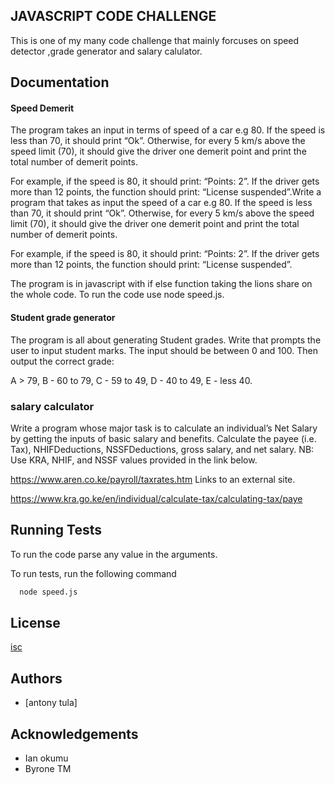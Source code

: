 
## JAVASCRIPT CODE CHALLENGE
This is one of my many code challenge that mainly forcuses on speed detector ,grade generator and salary calulator.


## Documentation
#### Speed Demerit


The program takes an input in terms of speed of a car e.g 80. If the speed is less than 70, it should print “Ok”. Otherwise, for every 5 km/s above the speed limit (70), it should give the driver one demerit point and print the total number of demerit points.

For example, if the speed is 80, it should print: “Points: 2”. If the driver gets more than 12 points, the function should print: “License suspended”.Write a program that takes as input the speed of a car e.g 80. If the speed is less than 70, it should print “Ok”. Otherwise, for every 5 km/s above the speed limit (70), it should give the driver one demerit point and print the total number of demerit points.

For example, if the speed is 80, it should print: “Points: 2”. If the driver gets more than 12 points, the function should print: “License suspended”.

The program is in javascript with if else function taking the lions share on the whole code.
    To run the code use node speed.js.

#### Student grade generator
The program is all about generating Student grades.
 Write that prompts the user to input student marks. The input should be between 0 and 100. Then output the correct grade: 

A > 79, B - 60 to 79, C -  59 to 49, D - 40 to 49, E - less 40.   

### salary calculator
Write a program whose major task is to calculate an individual’s Net Salary by getting the inputs of basic salary and benefits. Calculate the payee (i.e. Tax), NHIFDeductions, NSSFDeductions, gross salary, and net salary. 
NB: Use KRA, NHIF, and NSSF values provided in the link below.

https://www.aren.co.ke/payroll/taxrates.htm Links to an external site.  

https://www.kra.go.ke/en/individual/calculate-tax/calculating-tax/paye
## Running Tests
To run the code  parse any value  in the arguments.

To run tests, run the following command


```bash
  node speed.js
```


## License

[isc](https://opensource.org/licenses/ISC)


## Authors

- [antony tula]


## Acknowledgements

 - Ian okumu
 - Byrone TM
 
